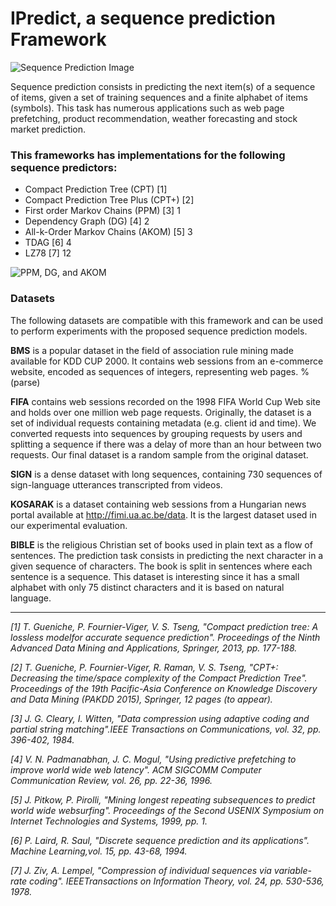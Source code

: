 # IPredict, a sequence prediction Framework

![Sequence Prediction Image](http://s9.postimg.org/oihcg1pj3/context_prefix_suffix_1.png)

Sequence prediction consists in predicting the next item(s) of a sequence of items, given a set of training sequences and a finite alphabet of items (symbols). This task has numerous applications such as web page prefetching, product recommendation, weather forecasting and stock market prediction.

### This frameworks has implementations for the following sequence predictors:
* Compact Prediction Tree (CPT) [1]
* Compact Prediction Tree Plus (CPT+) [2]
* First order Markov Chains (PPM) [3] 1
* Dependency Graph (DG) [4] 2
* All-k-Order Markov Chains (AKOM) [5] 3
* TDAG [6] 4
* LZ78 [7] 12

![PPM, DG, and AKOM](http://s8.postimg.org/t1t2ujyid/ppm_dg_akom_1_1.png)


### Datasets

The following datasets are compatible with this framework and can be used to perform experiments with the proposed sequence prediction models.

**BMS** is a popular dataset in the field of association rule mining made
available for KDD CUP 2000. It contains web sessions from an e-commerce
website, encoded as sequences of integers, representing web pages. 
%(parse)

**FIFA** contains web sessions recorded on the 1998 FIFA World Cup Web site and holds over one million web page requests. Originally, the dataset is a set of individual
 requests containing metadata (e.g.  client id and time). We converted requests into sequences by grouping requests by users and splitting a sequence if there was a delay of more than an hour between two requests. Our final dataset is a random sample from the original dataset.
 
**SIGN** is a dense dataset with long sequences, containing 730 sequences of sign-language utterances transcripted from videos.

**KOSARAK** is a dataset containing web sessions from a Hungarian news portal available at http://fimi.ua.ac.be/data. It is the largest dataset used in our experimental evaluation.

**BIBLE** is the religious Christian set of books used in plain text as a flow of sentences. The prediction task consists in predicting the next character in a given sequence of characters. The book is split in sentences where each sentence is a sequence. This dataset is interesting since it has a small alphabet with only 75 distinct characters and it is based on natural language.

***

_[1] T. Gueniche, P. Fournier-Viger, V. S. Tseng, "Compact prediction tree: A lossless modelfor  accurate  sequence  prediction".  Proceedings  of  the  Ninth  Advanced  Data  Mining  and Applications, Springer, 2013, pp. 177-188._

_[2] T. Gueniche, P. Fournier-Viger, R. Raman, V. S. Tseng, "CPT+: Decreasing the time/space complexity of the Compact Prediction Tree". Proceedings of the 19th Pacific-Asia Conference on Knowledge Discovery and Data Mining (PAKDD 2015), Springer, 12 pages (to appear)._

_[3] J. G. Cleary, I. Witten, "Data compression using adaptive coding and partial string matching".IEEE Transactions on Communications, vol. 32, pp. 396-402, 1984._

_[4] V. N. Padmanabhan, J. C. Mogul, "Using predictive prefetching to improve world wide web latency". ACM SIGCOMM Computer Communication Review, vol. 26, pp. 22-36, 1996._

_[5] J.  Pitkow,  P.  Pirolli,  "Mining  longest  repeating  subsequences  to  predict  world  wide  websurfing". Proceedings of the Second USENIX Symposium on Internet Technologies and Systems, 1999, pp. 1._

_[6] P. Laird, R. Saul, "Discrete sequence prediction and its applications". Machine Learning,vol. 15, pp. 43-68, 1994._

_[7] J. Ziv, A. Lempel, "Compression of individual sequences via variable-rate coding". IEEETransactions on Information Theory, vol. 24, pp. 530-536, 1978._
